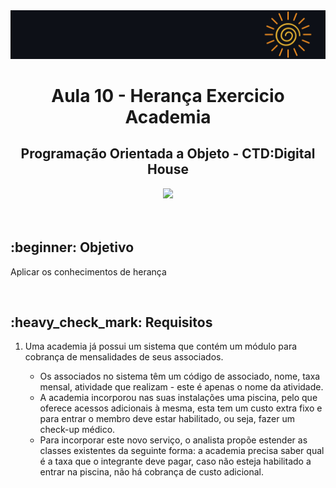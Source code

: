 <div align="center"><img src="https://github.com/lipollis/Imagens-Git/blob/main/banner_assinatura.svg" /></div>
 
<h1 align="center"> Aula 10 - Herança Exercicio Academia </h1>
<h2 align="center"> Programação Orientada a Objeto - CTD:Digital House </h2>

<div align="center">
  <img src="https://cdn.jsdelivr.net/gh/devicons/devicon/icons/java/java-original-wordmark.svg" width="70px"/>
  <br>
  <br>
</div>  

<br>
<h2>:beginner: Objetivo</h2>

<p align="justify">Aplicar os conhecimentos de herança</p>

<br>
<h2>:heavy_check_mark: Requisitos </h2>

<ol>
  <li>Uma academia já possui um sistema que contém um módulo para cobrança de mensalidades de seus associados.</li>
    <ul>
      <li>Os associados no sistema têm um código de associado, nome, taxa mensal, atividade que realizam - este é apenas o nome da atividade.</li>
      <li>A academia incorporou nas suas instalações uma piscina, pelo que oferece acessos adicionais à mesma, esta tem um custo extra fixo e para entrar o membro deve estar habilitado, ou seja, fazer um check-up médico.</li>
      <li>Para incorporar este novo serviço, o analista propõe estender as classes existentes da seguinte forma: a academia precisa saber qual é a taxa que o integrante deve pagar, caso não esteja habilitado a entrar na piscina, não há cobrança de custo adicional.</li>

  </ul>
</ol>
